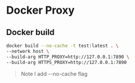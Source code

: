 # Docker Proxy

## Docker build

```sh
docker build --no-cache -t test:latest . \
--network host \
--build-arg HTTP_PROXY=http://127.0.0.1:7890 \
--build-arg HTTPS_PROXY=http://127.0.0.1:7890
```

> Note I add --no-cache flag

